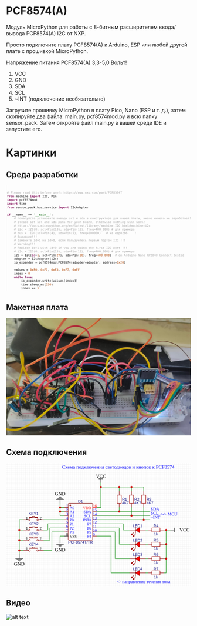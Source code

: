 # PCF8574(A)
Модуль MicroPython для работы с 8-битным расширителем ввода/вывода PCF8574(A) I2C от NXP.

Просто подключите плату PCF8574(A) к Arduino, ESP или любой другой плате с прошивкой MicroPython.

Напряжение питания PCF8574(A) 3,3-5,0 Вольт!
1. VCC
2. GND
3. SDA
4. SCL
5. ~INT (подключение необязательно)

Загрузите прошивку MicroPython в плату Pico, Nano (ESP и т. д.), затем скопируйте два файла: main.py, pcf8574mod.py и всю папку sensor_pack.
Затем откройте файл main.py в вашей среде IDE и запустите его.

# Картинки

## Среда разработки
![alt text](https://github.com/octaprog7/pcf8574/blob/master/ide8574.png)
## Макетная плата
![alt text](https://github.com/octaprog7/pcf8574/blob/master/bb8574.jpg)
## Схема подключения
![alt text](https://github.com/octaprog7/pcf8574/blob/master/conn8574.png)
## Видео
![alt text](https://youtu.be/uTvKOjCbi6w)